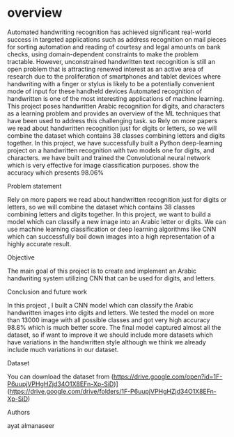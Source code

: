 # overview
Automated handwriting recognition has achieved significant real-world success in targeted applications such as address recognition on mail pieces for sorting automation and reading of courtesy and legal amounts on bank checks, using domain-dependent constraints to make the problem tractable. However, unconstrained handwritten text recognition is still an open problem that is attracting renewed interest as an active area of research due to the proliferation of
smartphones and tablet devices where handwriting with a finger or stylus is likely to be a potentially convenient mode of input for these handheld devices
Automated recognition of handwritten is one of the most interesting applications of machine learning. This project poses handwritten Arabic recognition for digits, and characters as a learning problem and provides an overview of the ML techniques that have been used to address this challenging task. so Rely on more papers we read about handwritten recognition just for digits or letters, so we will combine the dataset which contains 38 classes combining letters and digits together.
In this project, we have successfully built a Python deep-learning project on a handwritten recognition with two models one for digits, and characters. we have built and trained the Convolutional neural network which is very effective for image classification purposes. show the accuracy which presents 98.06%

Problem statement

Rely on more papers we read about handwritten recognition just for digits or letters, so we will combine the dataset which contains 38 classes combining letters and digits together.
In this project, we want to build a model which can classify a new image into an Arabic letter or digits. We can use machine learning classification or deep learning algorithms like CNN which can successfully boil down images into a high representation of a highly accurate result.

Objective

The main goal of this project is to create and implement an Arabic handwriting system utilizing CNN that can be used for digits, and letters.

Conclusion and future work

In this project , I built a CNN model which can classify the Arabic handwritten images into digits and letters. We tested the model on more than 13000 image with all possible classes and got very high accuracy 98.8% which is much better score.
The final model captured almost all the dataset, so if want to improve it we should include more datasets which have variations in the handwritten style although we think we already include much variations in our dataset.

Dataset

You can download the dataset from (https://drive.google.com/open?id=1F-P6uupjVPHgHZjd34O1X8EFn-Xp-SiD)](https://drive.google.com/drive/folders/1F-P6uupjVPHgHZjd34O1X8EFn-Xp-SiD)


Authors

ayat almanaseer
